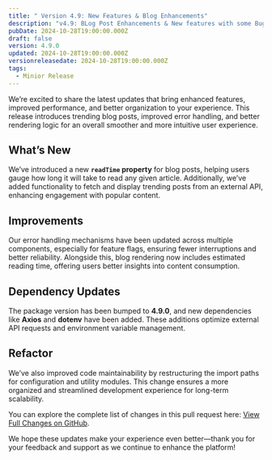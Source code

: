 ```yaml
---
title: " Version 4.9: New Features & Blog Enhancements"
description: "v4.9: BLog Post Enhancements & New features with some Bug Fixes"
pubDate: 2024-10-28T19:00:00.000Z
draft: false
version: 4.9.0
updated: 2024-10-28T19:00:00.000Z
versionreleasedate: 2024-10-28T19:00:00.000Z
tags:
  - Minior Release
---
```


We’re excited to share the latest updates that bring enhanced features, improved performance, and better organization to your experience. This release introduces trending blog posts, improved error handling, and better rendering logic for an overall smoother and more intuitive user experience.

## What’s New

We’ve introduced a new **`readTime` property** for blog posts, helping users gauge how long it will take to read any given article. Additionally, we’ve added functionality to fetch and display trending posts from an external API, enhancing engagement with popular content.

## Improvements

Our error handling mechanisms have been updated across multiple components, especially for feature flags, ensuring fewer interruptions and better reliability. Alongside this, blog rendering now includes estimated reading time, offering users better insights into content consumption.

## Dependency Updates

The package version has been bumped to **4.9.0**, and new dependencies like **Axios** and **dotenv** have been added. These additions optimize external API requests and environment variable management.

## Refactor

We’ve also improved code maintainability by restructuring the import paths for configuration and utility modules. This change ensures a more organized and streamlined development experience for long-term scalability.

You can explore the complete list of changes in this pull request here: [View Full Changes on GitHub](https://github.com/rafay99-epic/Astro-Portfolio-Blog/pull/65).

We hope these updates make your experience even better—thank you for your feedback and support as we continue to enhance the platform!
